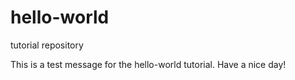 # hello-world
tutorial repository

This is a test message for the  hello-world tutorial.
Have a nice day!
